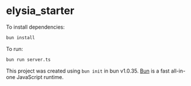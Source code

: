 # elysia_starter

To install dependencies:

```bash
bun install
```

To run:

```bash
bun run server.ts
```

This project was created using `bun init` in bun v1.0.35. [Bun](https://bun.sh) is a fast all-in-one JavaScript runtime.
